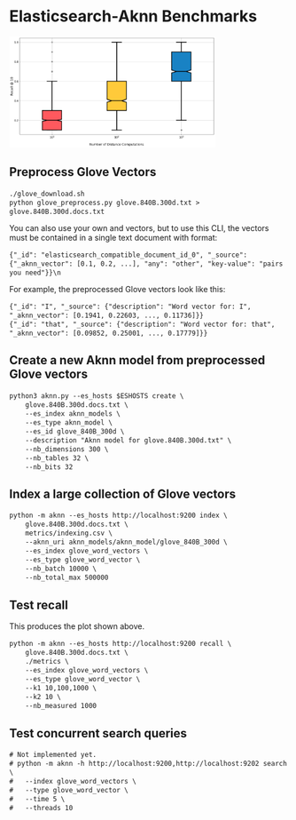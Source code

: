 
# Elasticsearch-Aknn Benchmarks

<img src="metrics/recall_boxplot.png" height="200px" width="auto"/>

## Preprocess Glove Vectors

```
./glove_download.sh
python glove_preprocess.py glove.840B.300d.txt > glove.840B.300d.docs.txt
```

You can also use your own and vectors, but to use this CLI, the vectors must be 
contained in a single text document with format:

```
{"_id": "elasticsearch_compatible_document_id_0", "_source": {"_aknn_vector": [0.1, 0.2, ...], "any": "other", "key-value": "pairs you need"}}\n
```

For example, the preprocessed Glove vectors look like this:

```
{"_id": "I", "_source": {"description": "Word vector for: I", "_aknn_vector": [0.1941, 0.22603, ..., 0.11736]}}
{"_id": "that", "_source": {"description": "Word vector for: that", "_aknn_vector": [0.09852, 0.25001, ..., 0.17779]}}

```

## Create a new Aknn model from preprocessed Glove vectors

```
python3 aknn.py --es_hosts $ESHOSTS create \
	glove.840B.300d.docs.txt \
	--es_index aknn_models \
	--es_type aknn_model \
	--es_id glove_840B_300d \
	--description "Aknn model for glove.840B.300d.txt" \
	--nb_dimensions 300 \
	--nb_tables 32 \
	--nb_bits 32
```

## Index a large collection of Glove vectors

```
python -m aknn --es_hosts http://localhost:9200 index \
	glove.840B.300d.docs.txt \
	metrics/indexing.csv \
	--aknn_uri aknn_models/aknn_model/glove_840B_300d \
	--es_index glove_word_vectors \
	--es_type glove_word_vector \
	--nb_batch 10000 \
	--nb_total_max 500000

```

## Test recall

This produces the plot shown above.

```
python -m aknn --es_hosts http://localhost:9200 recall \
	glove.840B.300d.docs.txt \
	./metrics \
	--es_index glove_word_vectors \
	--es_type glove_word_vector \
	--k1 10,100,1000 \
	--k2 10 \
	--nb_measured 1000

```

## Test concurrent search queries

```
# Not implemented yet.
# python -m aknn -h http://localhost:9200,http://localhost:9202 search \
# 	--index glove_word_vectors \
#	--type glove_word_vector \
#	--time 5 \
#	--threads 10
```